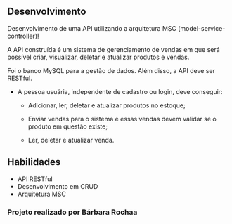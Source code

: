 ## Desenvolvimento 

  Desenvolvimento de uma API utilizando a arquitetura MSC (model-service-controller)!

  A API construída é um sistema de gerenciamento de vendas em que será possível criar, visualizar, deletar e atualizar produtos e vendas.

  Foi o banco MySQL para a gestão de dados. Além disso, a API deve ser RESTful.

  - A pessoa usuária, independente de cadastro ou login, deve conseguir:

    - Adicionar, ler, deletar e atualizar produtos no estoque;

    - Enviar vendas para o sistema e essas vendas devem validar se o produto em questão existe;

    - Ler, deletar e atualizar venda.

## Habilidades 

 - API RESTful
 - Desenvolvimento em CRUD
 - Arquitetura MSC

### Projeto realizado por Bárbara Rochaa

